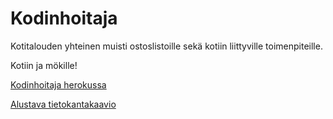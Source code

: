 # Kodinhoitaja
Kotitalouden yhteinen muisti ostoslistoille sekä kotiin liittyville toimenpiteille. 

Kotiin ja mökille!

[Kodinhoitaja herokussa](https://kodinhoitaja.herokuapp.com/)

[Alustava tietokantakaavio](https://github.com/Hannav/Kodinhoitaja/blob/master/documentation/tietokantakaavio.png)
